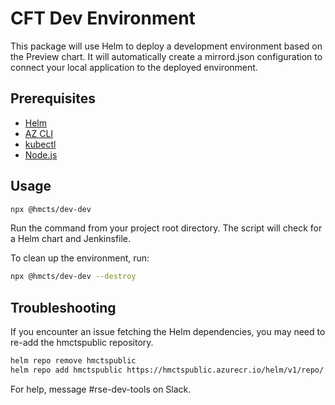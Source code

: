 # CFT Dev Environment

This package will use Helm to deploy a development environment based on the Preview chart. It will automatically create a mirrord.json configuration to connect your local application to the deployed environment.

## Prerequisites

- [Helm](https://helm.sh/docs/intro/install/)
- [AZ CLI](https://docs.microsoft.com/en-us/cli/azure/install-azure-cli)
- [kubectl](https://kubernetes.io/docs/tasks/tools/install-kubectl/)
- [Node.js](https://nodejs.org/en/download/)

## Usage

```bash
npx @hmcts/dev-dev
```

Run the command from your project root directory. The script will check for a Helm chart and Jenkinsfile.

To clean up the environment, run:

```bash
npx @hmcts/dev-dev --destroy
```

## Troubleshooting

If you encounter an issue fetching the Helm dependencies, you may need to re-add the hmctspublic repository.

```bash
helm repo remove hmctspublic
helm repo add hmctspublic https://hmctspublic.azurecr.io/helm/v1/repo/
```

For help, message #rse-dev-tools on Slack.
